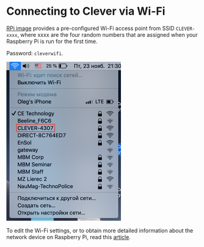 Connecting to Clever via Wi-Fi
===

[RPi image](microsd_images.md) provides a pre-configured Wi-Fi access point from SSID `CLEVER-xxxx`, where xxxx are the four random numbers that are assigned when your Raspberry Pi is run for the first time.

Password: `cleverwifi`.

<img src="../assets/ssid.png" width="300px" alt="Wi-Fi SSID">

To edit the Wi-Fi settings, or to obtain more detailed information about the network device on Raspberry Pi, read this [article](network.md).